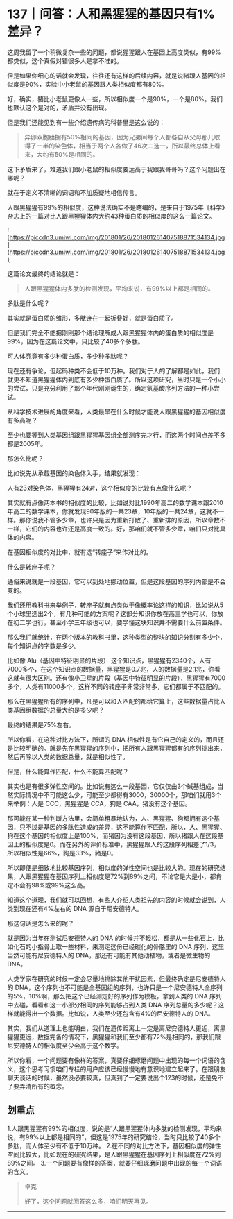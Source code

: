 # 137｜问答：人和黑猩猩的基因只有1%差异？

这周我留了一个稍微复杂一些的问题，都说猩猩跟人在基因上高度类似，有99%都类似，这个真假对错很多人是拿不准的。

但是如果你细心的话就会发现，往往还有这样的后续内容，就是说猪跟人基因的相似度是90%，实验中小老鼠的基因跟人类相似度都有80%。

好，确实，猪比小老鼠更像人一些，所以相似度一个是90%，一个是80%。我们也默认这个是对的，矛盾并没有出现。

但是我们还能见到有一些介绍遗传病的科普里是这么说的：

> 异卵双胞胎拥有50%相同的基因，因为兄弟间每个人都各自从父母那儿取得了一半的染色体，相当于两个人各做了46次二选一，所以最终总体上看来，大约有50%是相同的。

这下矛盾来了，难道我们跟小老鼠的相似度要远高于我跟我哥哥吗？这个问题出在哪呢？

就在于定义不清晰的词语和不加质疑地相信传言。

人跟黑猩猩有99%的相似度，这种说法确实不是瞎编的，是来自于1975年《科学》杂志上的一篇对比人跟黑猩猩体内大约43种蛋白质的相似度的这么一篇论文。

![https://piccdn3.umiwi.com/img/201801/26/201801261407518871534134.jpg](https://piccdn3.umiwi.com/img/201801/26/201801261407518871534134.jpg)

这篇论文最终的结论就是：

> 人跟黑猩猩体内多肽的检测发现，平均来说，有99%以上都是相同的。

多肽是什么呢？

其实就是蛋白质的雏形，多肽连在一起折叠好，就是蛋白质了。

但是我们完全不能把刚刚那个结论理解成人跟黑猩猩体内的蛋白质的相似度是99%，因为在这篇论文中，只比较了40多个多肽。

可人体究竟有多少种蛋白质，多少种多肽呢？

现在还有争论，但起码种类不会低于10万种。我们对于人的了解都是如此，我们就更不知道黑猩猩体内到底有多少种蛋白质了。所以这项研究，当时只是一个小小的尝试，只是充分利用了那个年代刚刚诞生的，确定氨基酸序列方法的一种小尝试。

从科学技术进展的角度来看，人类最早在什么时候才能说人跟黑猩猩的基因相似度有多高呢？

至少也要等到人类基因组跟黑猩猩基因组全部测序完才行，而这两个时间点差不多都是2005年。

那怎么比呢？

比如说先从承载基因的染色体入手，结果就发现：

人有23对染色体，黑猩猩有24对，这个相似度的比较有点像什么呢？

其实就有点像两本书的相似度的比较，比如说对比1990年高二的数学课本跟2010年高二的数学课本，你就发现90年版的一共23章，10年版的一共24章，这就不一样。那你说我不管多少章，也许只是因为重新打散了、重新排的原因，所以章数不一样，它们的内容也许还是高度一致的。好，那咱们就不管多少章，咱们只对比具体的内容。

在基因相似度的对比中，就有选“转座子”来作对比的。

什么是转座子呢？

通俗来说就是一段基因，它可以到处地挪动位置，但是这段基因的序列内部是不会变的。

我们还用教科书来举例子，转座子就有点类似于像概率论这样的知识，比如说从5个小球里选出2个，有几种可能的方案呢？这部分知识你放在高三学也可以，你放在初二学也行，甚至小学三年级也可以，要学懂这块知识并不需要什么前置条件。

那么我们就统计，在两个版本的教科书里，这种类型的整块的知识分别有多少个，每个知识点的字数是多少。

比如像 Alu（基因中特征明显的片段） 这个知识点，黑猩猩有2340个，人有7000多个，在这个知识点的数据量，黑猩猩是0.7兆，人的数据量是2.1兆，你看这就有很大区别。还有像小卫星的片段（基因中特征明显的片段），黑猩猩有7000多个，人类有11000多个，这样不同的转座子非常非常多，它们都属于不匹配的。

那么在黑猩猩所有的序列中，凡是可以和人匹配的都给它算上，这些数据量占比人类基因组数据的总量大约是多少呢？

最终的结果是75%左右。

所以你看，在这种对比方法下，所谓的 DNA 相似性是有它自己的定义的，而且还是比较明确的。就是先在黑猩猩的序列中，把所有人跟黑猩猩都有的序列挑出来，然后再除以人类的数据总量，就是相似性了。

但是，什么能算作匹配，什么不能算匹配呢？

其实也是有很多弹性空间的。比如说有这么一段基因，它仅仅由3个碱基组成，当然实际情况中不可能这么少，可能至少都得有3000，30000个，那咱们就用3个来举例：人是 CCC，黑猩猩是 CCA，狗是 CAA，猪没有这个基因。

那可能在某一种判断方法里，会简单粗暴地认为，人、黑猩猩、狗都拥有这个基因，只不过是基因的多肽性造成的差异，这不能算作不匹配，所以，人、黑猩猩、狗在这个基因的相似度上是100%，而猪因为没有这段基因，所以猪跟人在这段基因上的相似度是0。而在另外的评价标准中，黑猩猩跟人的这段序列相差了1/3，所以相似性是66%，狗是33%，猪是0。

所以即便是细致地比较基因序列，相似度的弹性空间也是比较大的。现在的研究结果，人跟黑猩猩在基因序列上相似度是72%到89%之间，不论它是大是小，都肯定不会有98%或99%这么高。

知道这个道理，我们就可以回想，有些人介绍人类祖先的内容的时候就会说到，人类到现在还有4%左右的 DNA 源自于尼安德特人。

那这句话是怎么来的呢？

就是因为当年在测试尼安德特人的 DNA 的时候并不轻松，都是从一些化石上，比如化石的小指骨上取一些材料，来测定这份已经碳化的骨骼里的 DNA 序列，这里当然可能有尼安德特人的 DNA，那还有可能有其他动植物，或者是微生物的 DNA。

人类学家在研究的时候一定会尽量地排除其他干扰因素，但最终确定是尼安德特人的 DNA，这个序列也不可能是全基因组的序列，也许只是一个尼安德特人全序列的5%，10%啊，那么把这个已经测定好的序列作为模板，拿到人类的 DNA 序列中去碰，看看和这一小部分相同的序列能够占到人类 DNA 序列总量的多少呢？这样就能得出一个数据。比如说，人类至少还包含有4%的尼安德特人的 DNA。

其实，我们从道理上也能明白，我们在遗传距离上一定是离尼安德特人更近，离黑猩猩更远，数据完备的情况下，黑猩猩和我们至少都有72%是相同的，那我们跟尼安德特人的相似度至少会高于这个数字。

所以你看，一个问题要有像样的答案，真要仔细琢磨问题中出现的每一个词语的含义，这个思考习惯咱们专栏的用户应该已经慢慢地有意识地建立起来了。在跟朋友聊天谈话的时候，虽然没必要较真，但真到了一定要说出个123的时候，还是免不了要弄清所有的概念。

## 划重点

1.人跟黑猩猩有99%的相似度，说的是“人跟黑猩猩体内多肽的检测发现，平均来说，有99%以上都是相同的”，但这是1975年的研究结论，当时只比较了40多个多肽，而人体至少有不低于10万种。
2.在不同的对比方法下，基因相似度的弹性空间比较大，比如现在的研究结果，是人跟黑猩猩在基因序列上相似度在72%到89%之间。
3.一个问题要有像样的答案，就要仔细琢磨问题中出现的每一个词语的含义。

> 卓克
> 
> 好了，这个问题就回答这么多，咱们明天再见。

---
